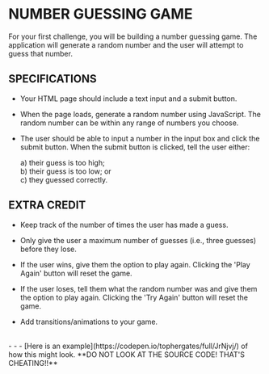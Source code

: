 # NUMBER GUESSING GAME
For your first challenge, you will be building a number guessing game. The application will generate a random number and the user will attempt to guess that number.

## SPECIFICATIONS
  * Your HTML page should include a text input and a submit button.

  * When the page loads, generate a random number using JavaScript. The random number can be within any range of numbers you choose.

  * The user should be able to input a number in the input box and click the submit button. When the submit button is clicked, tell the user either:

    a) their guess is too high;<br>
    b) their guess is too low; or<br>
    c) they guessed correctly.

## EXTRA CREDIT
  * Keep track of the number of times the user has made a guess.

  * Only give the user a maximum number of guesses (i.e., three guesses) before they lose.

  * If the user wins, give them the option to play again. Clicking the 'Play Again' button will reset the game.

  * If the user loses, tell them what the random number was and give them the option to play again. Clicking the 'Try Again' button will reset the game.

  * Add transitions/animations to your game.

<br>
- - -
[Here is an example](https://codepen.io/tophergates/full/JrNjvj/) of how this might look. **DO NOT LOOK AT THE SOURCE CODE! THAT'S CHEATING!!**
